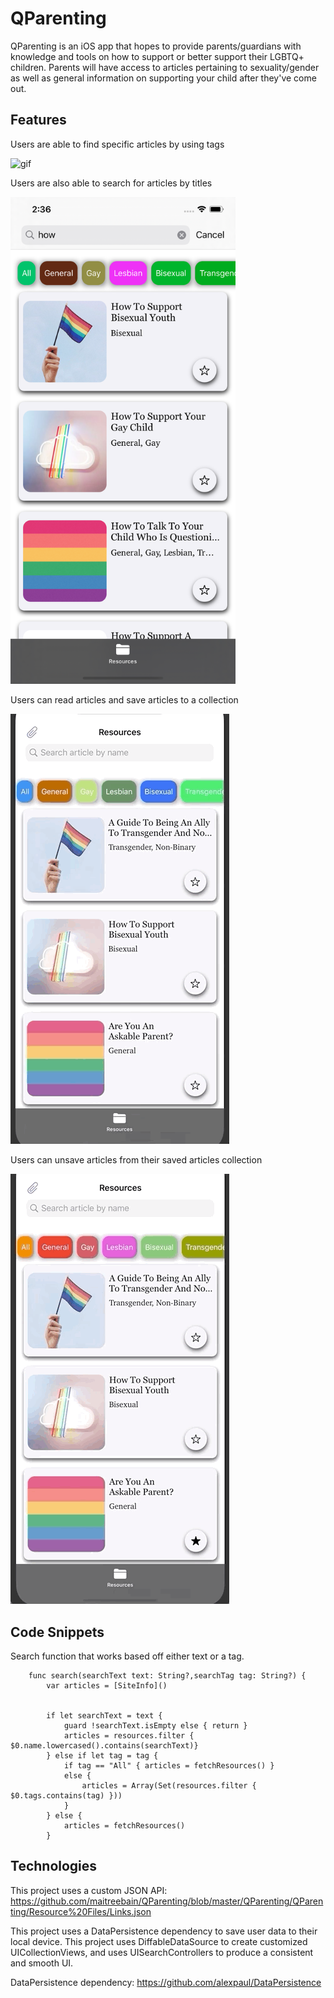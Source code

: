 # QParenting

QParenting is an iOS app that hopes to provide parents/guardians with knowledge and tools on how to support or better support their LGBTQ+ children. Parents will have access to articles pertaining to sexuality/gender as well as general information on supporting your child after they've come out. 


## Features

Users are able to find specific articles by using tags

![gif](QPPix/QPTag.gif)

Users are also able to search for articles by titles

<img src="QPPix/QPSearch.png" width="360">

Users can read articles and save articles to a collection

![gif](QPPix/QPOpen.gif)

Users can unsave articles from their saved articles collection

![gif](QPPix/QPUnsave.gif)

## Code Snippets

Search function that works based off either text or a tag.

```
    func search(searchText text: String?,searchTag tag: String?) {
        var articles = [SiteInfo]()
        
        
        if let searchText = text {
            guard !searchText.isEmpty else { return }
            articles = resources.filter { $0.name.lowercased().contains(searchText)}
        } else if let tag = tag {
            if tag == "All" { articles = fetchResources() }
            else {
                articles = Array(Set(resources.filter { $0.tags.contains(tag) }))
            }
        } else {
            articles = fetchResources()
        }
```

## Technologies 

This project uses a custom JSON API:
https://github.com/maitreebain/QParenting/blob/master/QParenting/QParenting/Resource%20Files/Links.json

This project uses a DataPersistence dependency to save user data to their local device. This project uses DiffableDataSource to create customized UICollectionViews, and uses UISearchControllers to produce a consistent and smooth UI. 

DataPersistence dependency:
https://github.com/alexpaul/DataPersistence





